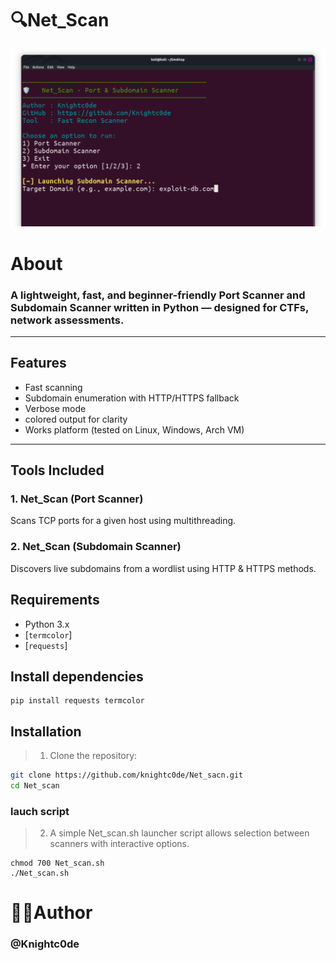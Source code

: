 # 🔍Net_Scan  
![](/media1.PNG)

# About
### A lightweight, fast, and beginner-friendly **Port Scanner** and **Subdomain Scanner** written in Python — designed for CTFs, network assessments.

---

##  Features

-  Fast scanning
-  Subdomain enumeration with HTTP/HTTPS fallback
-  Verbose mode 
-  colored output for clarity
-  Works platform (tested on Linux, Windows, Arch VM)

---

##  Tools Included

### 1. Net_Scan (Port Scanner)

Scans TCP ports for a given host using multithreading.

### 2. Net_Scan (Subdomain Scanner)

Discovers live subdomains from a wordlist using HTTP & HTTPS methods.

##  Requirements

- Python 3.x
- [`termcolor`]
- [`requests`]

## Install dependencies
```
pip install requests termcolor
```
##  Installation
> 1. Clone the repository:
   ```bash
   git clone https://github.com/knightc0de/Net_sacn.git
   cd Net_scan
  ```
### lauch script
> 2. A simple Net_scan.sh launcher script allows selection between scanners with interactive options.
```
chmod 700 Net_scan.sh
./Net_scan.sh

```
# 👨‍💻Author 
### @Knightc0de

